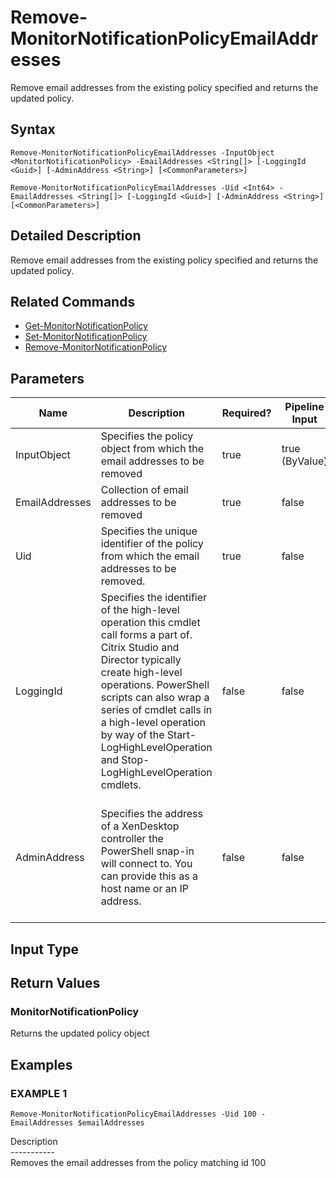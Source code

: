 ﻿# Remove-MonitorNotificationPolicyEmailAddresses

   Remove email addresses from the existing policy specified and returns the updated policy.

## Syntax
```
Remove-MonitorNotificationPolicyEmailAddresses -InputObject <MonitorNotificationPolicy> -EmailAddresses <String[]> [-LoggingId <Guid>] [-AdminAddress <String>] [<CommonParameters>]

Remove-MonitorNotificationPolicyEmailAddresses -Uid <Int64> -EmailAddresses <String[]> [-LoggingId <Guid>] [-AdminAddress <String>] [<CommonParameters>]
```

## Detailed Description
   Remove email addresses from the existing policy specified and returns the updated policy.

## Related Commands
  * [Get-MonitorNotificationPolicy](Get-MonitorNotificationPolicy.html)
  * [Set-MonitorNotificationPolicy](Set-MonitorNotificationPolicy.html)
  * [Remove-MonitorNotificationPolicy](Remove-MonitorNotificationPolicy.html)
## Parameters

| Name   | Description | Required? | Pipeline Input | Default Value |
| --- | --- | --- | --- | --- |
| InputObject | Specifies the policy object from which the email addresses to be removed | true | true (ByValue) |  |
| EmailAddresses | Collection of email addresses to be removed | true | false |  |
| Uid | Specifies the unique identifier of the policy from which the email addresses to be removed. | true | false |  |
| LoggingId | Specifies the identifier of the high-level operation this cmdlet call forms a part of. Citrix Studio and Director typically create high-level operations. PowerShell scripts can also wrap a series of cmdlet calls in a high-level operation by way of the Start-LogHighLevelOperation and Stop-LogHighLevelOperation cmdlets. | false | false |  |
| AdminAddress | Specifies the address of a XenDesktop controller the PowerShell snap-in will connect to. You can provide this as a host name or an IP address. | false | false | Localhost. Once a value is provided by any cmdlet, this value becomes the default. |

## Input Type
### 
   
## Return Values
### MonitorNotificationPolicy
   Returns the updated policy object
## Examples

### EXAMPLE 1
```
Remove-MonitorNotificationPolicyEmailAddresses -Uid 100 -EmailAddresses $emailAddresses
```
   Description<br>-----------<br>Removes the email addresses from the policy matching id 100
